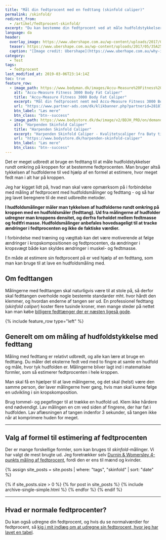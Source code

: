 ```yaml
---
title: "Mål din fedtprocent med en fedttang (skinfold caliper)"
permalink: /skinfold/
redirect_from:
  - /artikel/fedtprocent-skinfold/
excerpt: "Du kan bestemme din fedtprocent ved at måle hudfoldstykkelser med en fedttang eller hudfoldsmåler. Vi har beregnere til de meste almindelige metoder."
language: da
header:
  overlay_image: https://www.ubershape.com.au/wp-content/uploads/2017/05/35A2528-1024x683.jpg
  teaser: https://www.ubershape.com.au/wp-content/uploads/2017/05/35A2528-1024x683.jpg
  caption: "[Image credit: Ubershape](https://www.uberhape.com.au/why-i-use-metabolic-analytics-with-my-clients/)"
category:
  - Test
tags:
  - fedtprocent
last_modified_at: 2019-03-06T23:14:14Z
toc: true
feature_row:
  - image_path: https://www.bodyman.dk/images/Accu-Measure%20Fitness%203000%20Body%20Fat%20Caliper1-p.jpg
    alt: "Accu-Measure Fitness 3000 Body Fat Caliper"
    title: "Accu-Measure Fitness 3000 Body Fat Caliper"
    excerpt: "Mål din fedtprocent nemt med Accu-Measure Fitness 3000 Body Fat Caliper. Fedttangen bliver brugt af mange amerikanske personlige trænere på grund af dens præcise målinger. Du kan både bruge den hjemme eller have den med på farten."
    url: "https://www.partner-ads.com/dk/klikbanner.php?partnerid=28187&bannerid=20604&htmlurl=https://www.bodyman.dk/shop/accu-measure-fitness-54935p.html"
    btn_label: "Læs mere"
    btn_class: "btn--success"
  - image_path: https://www.bodystore.dk/dw/image/v2/BDJH_PRD/on/demandware.static/-/Sites-hsng-master-catalog/default/dweed812b8/Hi-res/h/a/harpenden-skinfold-caliper-baty_1.png?sw=710&sh=710&sm=fit
    alt: "Harpenden Skinfold Caliper"
    title: "Harpenden Skinfold Caliper"
    excerpt: "Harpenden Skinfold Caliper - Kvalitetscaliper fra Baty til nem og præcis måling af fedtprocent!"
    url: "https://www.bodystore.dk/harpenden-skinfold-caliper"
    btn_label: "Læs mere"
    btn_class: "btn--success"
---
```


Det er meget udbredt at bruge en fedttang til at måle hudfoldstykkelser rundt omkring på kroppen for at bestemme fedtprocenten. Man bruger altså tykkelsen af hudfolderne til ved hjælp af en formel at estimere, hvor meget fedt man i alt har på kroppen.

Jeg har kigget lidt på, hvad man skal være opmærksom på i forbindelse med måling af fedtprocent med hudfoldsmålinger og fedttang - og så har jeg lavet beregnere til de mest udbredte metoder.

**I hudfoldsmålinger måler man tykkelsen af hudfolderne rundt omkring på kroppen med en hudfoldsmåler (fedttang). Ud fra målingerne af hudfolder udregner man kroppens densitet, og derfra forholdet mellem fedtmasse og fedtfri masse. Hudfoldsmålinger anbefales hovedsageligt til at tracke ændringer i fedtprocenten og ikke de faktiske værdier.**

I forbindelse med træning og vægttab kan det være motiverende at følge ændringer i kropskompositionen og fedtprocenten, da ændringer i kropsvægt både kan skyldes ændringer i muskel- og fedtmasse.

En måde at estimere sin fedtprocent på er ved hjælp af en fedttang, som man kan bruge til at lave en hudfoldsmåling med.

## Om fedttangen

Målingerne med fedttangen skal naturligvis være til at stole på, så derfor skal fedttangen overholde nogle bestemte standarder mht. hvor hårdt den klemmer, og hvordan enderne af tangen ser ud. En professionel fedttang (_skinfold caliper_) koster flere tusinde kroner, men mange steder på nettet kan man købe [billigere fedttænger der er næsten ligeså gode](https://www.motion-online.dk/test-200-krs-fedttang/).

{% include feature_row type="left" %}

## Generelt om om måling af hudfoldstykkelse med fedttang

Måling med fedttang er relativt udbredt, og alle kan lære at bruge en fedttang. Du måler det eksterne fedt ved med to fingre at samle en hudfold og måle, hvor tyk hudfolden er. Målingerne bliver lagt ind i matematiske formler, som så estimerer fedtprocenten i hele kroppen.

Man skal få en hjælper til at lave målingerne, og det skal (helst) være den samme person, der laver målingerne hver gang, hvis man skal kunne følge en udvikling i sin kropskomposition. 

Brug tommel- og pegefinger til at trække en hudfold ud. Klem ikke hårdere end nødvendigt. Lav målingen en cm ved siden af fingrene, der har fat i hudfolden. Lav aflæsningen af tangen indenfor 3 sekunder, så tangen ikke når at komprimere huden for meget.

***

## Valg af formel til estimering af fedtprocenten

Der er mange forskellige formler, som kan bruges til _skinfold_-målinger. Vi har valgt de mest brugte ud. Jeg foretrækker selv [Durnin & Womersley 4-punkts måling af fedtprocent](/skinfold-durnin-womersley/), fordi den er ens til mænd og kvinder.

{% assign site_posts = site.posts | where: "tags", "skinfold" | sort: "date" %}

{% if site_posts.size > 0 %}
  {% for post in site_posts %}
    {% include archive-single-simple.html %}
  {% endfor %}
{% endif %}

***

## Hvad er normale fedtprocenter?

Du kan også udregne din fedtprocent, og hvis du se normalværdier for fedtprocent, så [kig i mit indlæg om at udregne sin fedtprocent, hvor jeg har lavet en tabel](/artikel/udregning-af-fedtprocent).
